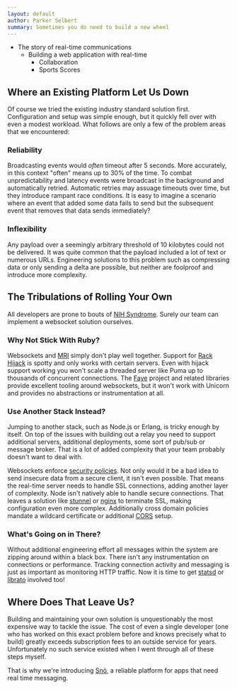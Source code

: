 ```yaml
---
layout: default
author: Parker Selbert
summary: Sometimes you do need to build a new wheel
---
```


- The story of real-time communications
  - Building a web application with real-time
    - Collaboration
    - Sports Scores

## Where an Existing Platform Let Us Down

Of course we tried the existing industry standard solution first. Configuration
and setup was simple enough, but it quickly fell over with even a modest
workload. What follows are only a few of the problem areas that we encountered:

### Reliability

Broadcasting events would *often* timeout after 5 seconds. More accurately, in
this context "often" means up to 30% of the time. To combat unpredictability and
latency events were broadcast in the background and automatically retried.
Automatic retries may assuage timeouts over time, but they introduce rampant
race conditions. It is easy to imagine a scenario where an event that added some
data fails to send but the subsequent event that removes that data sends
immediately?

### Inflexibility

Any payload over a seemingly arbitrary threshold of 10 kilobytes could not be
delivered. It was quite common that the payload included a lot of text or
numerous URLs. Engineering solutions to this problem such as compressing data
or only sending a delta are possible, but neither are foolproof and introduce
more complexity.

## The Tribulations of Rolling Your Own

All developers are prone to bouts of [NIH Syndrome][nih]. Surely our team can
implement a websocket solution ourselves.

### Why Not Stick With Ruby?

Websockets and [MRI][mri] simply don't play well together. Support for [Rack
Hijack][hijack] is spotty and only works with certain servers. Even with hijack
support working you won't scale a threaded server like Puma up to thousands of
concurrent connections. The [Faye][faye] project and related libraries provide
excellent tooling around websockets, but it won't work with Unicorn and provides
no abstractions or instrumentation at all.

### Use Another Stack Instead?

Jumping to another stack, such as Node.js or Erlang, is tricky enough by itself.
On top of the issues with building out a relay you need to support additional
servers, additional deployments, some sort of pub/sub or message broker. That is
a lot of added complexity that your team probably doesn't want to deal with.

Websockets enforce [security policies][wssec]. Not only would it be a bad idea
to send insecure data from a secure client, it isn't even possible. That means
the real-time server needs to handle SSL connections, adding another layer of
complexity. Node isn't natively able to handle secure connections. That leaves a
solution like [stunnel][stunnel] or [nginx][nginxssl] to terminate SSL, making
configuration even more complex. Additionally cross domain policies mandate a
wildcard certificate or additional [CORS][cors] setup.

### What's Going on in There?

Without additional engineering effort all messages within the system are zipping
around within a black box. There isn't any instrumentation on connections or
performance. Tracking connection activity and messaging is just as important as
monitoring HTTP traffic. Now it is time to get [statsd][statsd] or
[librato][librato] involved too!

## Where Does That Leave Us?

Building and maintaining your own solution is unquestionably the most expensive
way to tackle the issue. The cost of even a single developer (one who has worked
on this exact problem before and knows precisely what to build) greatly exceeds
subscription fees to an outside service for years. Unfortunately no such service
existed when I went through all of these steps myself.

That is why we're introducing [Snö][sno], a reliable platform for apps that need
real time messaging.

[mri]: https://en.wikipedia.org/wiki/Ruby_MRI
[hijack]: https://github.com/rack/rack/pull/481
[faye]: http://faye.jcoglan.com/ruby/websockets.html
[wssec]: http://blog.kaazing.com/2012/02/28/html5-websocket-security-is-strong/
[stunnel]: https://www.stunnel.org/index.html
[nginxssl]: http://nginx.com/resources/admin-guide/nginx-ssl-termination/
[cors]: https://en.wikipedia.org/wiki/Cross-origin_resource_sharing
[statsd]: https://github.com/etsy/statsd
[librato]: https://librato.com
[sno]: https://snoapp.io
[nih]: https://en.wikipedia.org/wiki/Not_invented_here

